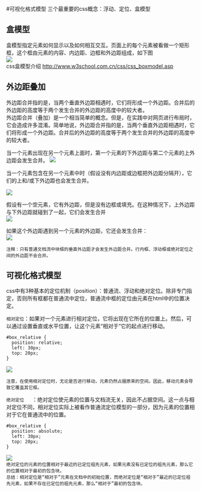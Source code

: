#可视化格式模型
三个最重要的css概念：浮动、定位、盒模型
## 盒模型
盒模型指定元素如何显示以及如何相互交互。页面上的每个元素被看做一个矩形框，这个框由元素的内容、内边距、边框和外边距组成，如下图  
![](http://www.w3school.com.cn/i/ct_boxmodel.gif)  
css盒模型介绍 http://www.w3school.com.cn/css/css_boxmodel.asp  

## 外边距叠加
外边距合并指的是，当两个垂直外边距相遇时，它们将形成一个外边距。合并后的外边距的高度等于两个发生合并的外边距的高度中的较大者。  
外边距合并（叠加）是一个相当简单的概念。但是，在实践中对网页进行布局时，它会造成许多混淆。简单地说，外边距合并指的是，当两个垂直外边距相遇时，它们将形成一个外边距。合并后的外边距的高度等于两个发生合并的外边距的高度中的较大者。  

当一个元素出现在另一个元素上面时，第一个元素的下外边距与第二个元素的上外边距会发生合并。
![](http://www.w3school.com.cn/i/ct_css_margin_collapsing_example_1.gif)  

当一个元素包含在另一个元素中时（假设没有内边距或边框把外边距分隔开），它们的上和/或下外边距也会发生合并。  

![](http://www.w3school.com.cn/i/ct_css_margin_collapsing_example_2.gif)  

假设有一个空元素，它有外边距，但是没有边框或填充。在这种情况下，上外边距与下外边距就碰到了一起，它们会发生合并  
![](http://www.w3school.com.cn/i/ct_css_margin_collapsing_example_3.gif)  

如果这个外边距遇到另一个元素的外边距，它还会发生合并：  
![](http://www.w3school.com.cn/i/ct_css_margin_collapsing_example_4.gif)  

`注释：只有普通文档流中块框的垂直外边距才会发生外边距合并。行内框、浮动框或绝对定位之间的外边距不会合并。`

## 可视化格式模型
css中有3种基本的定位机制（position）：普通流、浮动和绝对定位。除非专门指定，否则所有框都在普通流中定位，普通流中框的定位由元素在html中的位置决定。  

`相对定位`：如果对一个元素进行相对定位，它将出现在它所在的位置上。然后，可以通过设置垂直或水平位置，让这个元素“相对于”它的起点进行移动。

```
#box_relative {
  position: relative;
  left: 30px;
  top: 20px;
}
```
![](http://www.w3school.com.cn/i/ct_css_positioning_relative_example.gif)  

`注意，在使用相对定位时，无论是否进行移动，元素仍然占据原来的空间。因此，移动元素会导致它覆盖其它框。`  

`绝对定位	`：绝对定位使元素的位置与文档流无关，因此不占据空间。这一点与相对定位不同，相对定位实际上被看作普通流定位模型的一部分，因为元素的位置相对于它在普通流中的位置。  

```
#box_relative {
  position: absolute;
  left: 30px;
  top: 20px;
}
```
![](http://www.w3school.com.cn/i/ct_css_positioning_absolute_example.gif)  
`绝对定位的元素的位置相对于最近的已定位祖先元素，如果元素没有已定位的祖先元素，那么它的位置相对于最初的包含块。
`  
`总结：相对定位是“相对于”元素在文档中的初始位置，而绝对定位是“相对于”最近的已定位祖先元素，如果不存在已定位的祖先元素，那么“相对于”最初的包含块。`

